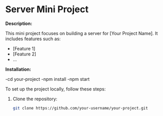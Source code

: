 # Server Mini Project

**Description:**

This mini project focuses on building a server for [Your Project Name]. It includes features such as:

- [Feature 1]
- [Feature 2]
- ...

**Installation:**

-cd your-project
-npm install
-npm start


To set up the project locally, follow these steps:

1. Clone the repository:
   ```bash
   git clone https://github.com/your-username/your-project.git
